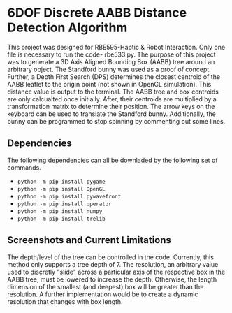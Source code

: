 # 6DOF Discrete AABB Distance Detection Algorithm
This project was designed for RBE595-Haptic & Robot Interaction. Only one file is necessary to run the code- rbe533.py. 
The purpose of this project was to generate a 3D Axis Aligned Bounding Box (AABB) tree around an arbitrary object. The Standford bunny was used as a proof of concept. Further, a Depth First Search (DPS) determines the closest centroid of the AABB leaflet to the origin point (not shown in OpenGL simulation). This distance value is output to the terminal. 
The AABB tree and box centroids are only calcualted once initially. After, their centroids are multiplied by a transformation matrix to determine their position. The arrow keys on the keyboard can be used to translate the Standford bunny. Additionally, the bunny can be programmed to stop spinning by commenting out some lines.

## Dependencies
The following dependencies can all be downladed by the following set of commands.
- `python -m pip install pygame`
- `python -m pip install OpenGL`
- `python -m pip install pywavefront`
- `python -m pip install operator`
- `python -m pip install numpy`
- `python -m pip install trelib`

## Screenshots and Current Limitations
The depth/level of the tree can be controlled in the code. Currently, this method only supports a tree depth of 7. The resolution, an arbitrary value used to discretly "slide" across a particular axis of the respective box in the AABB tree, must be lowered to increase the depth. Otherwise, the length dimension of the smallest (and deepest) box will be greater than the resolution. A further implementation would be to create a dynamic resolution that changes with box length. 
